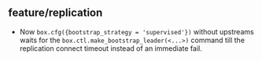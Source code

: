 ## feature/replication

* Now `box.cfg({bootstrap_strategy = 'supervised'})` without upstreams waits
  for the `box.ctl.make_bootstrap_leader(<...>)` command till the replication
  connect timeout instead of an immediate fail.
